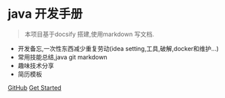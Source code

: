 <!-- ![logo](_media/icon.png) -->

# java 开发手册

> 本项目基于docsify 搭建,使用markdown 写文档.

* 开发备忘,一次性东西减少重复劳动(idea setting,工具,破解,docker和维护...)
* 常用技能总结,java git markdown
* 趣味技术分享
* 简历模板

[GitHub](https://github.com/javastar920905/mdbook)
[Get Started](https://javastar920905.github.io/mdbook/#/README)